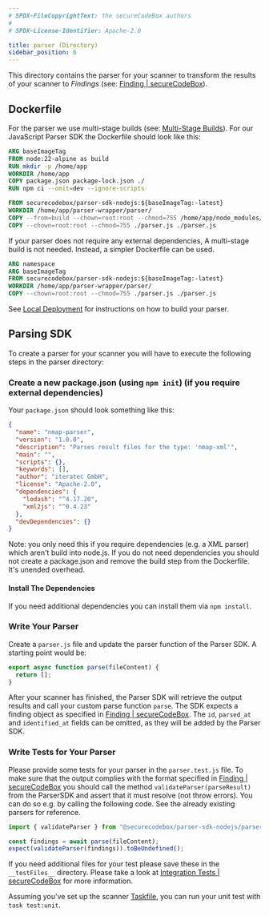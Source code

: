 ```yaml
---
# SPDX-FileCopyrightText: the secureCodeBox authors
#
# SPDX-License-Identifier: Apache-2.0

title: parser (Directory)
sidebar_position: 6
---
```


This directory contains the parser for your scanner to transform the results of your scanner to _Findings_ (see: [Finding | secureCodeBox](/docs/api/finding)).

## Dockerfile

For the parser we use multi-stage builds (see: [Multi-Stage Builds](https://www.docker.com/blog/multi-stage-builds/)).
For our JavaScript Parser SDK the Dockerfile should look like this:

```dockerfile
ARG baseImageTag
FROM node:22-alpine as build
RUN mkdir -p /home/app
WORKDIR /home/app
COPY package.json package-lock.json ./
RUN npm ci --omit=dev --ignore-scripts

FROM securecodebox/parser-sdk-nodejs:${baseImageTag:-latest}
WORKDIR /home/app/parser-wrapper/parser/
COPY --from=build --chown=root:root --chmod=755 /home/app/node_modules/ ./node_modules/
COPY --chown=root:root --chmod=755 ./parser.js ./parser.js
```

If your parser does not require any external dependencies, A multi-stage build is not needed.
Instead, a simpler Dockerfile can be used.

```dockerfile
ARG namespace
ARG baseImageTag
FROM securecodebox/parser-sdk-nodejs:${baseImageTag:-latest}
WORKDIR /home/app/parser-wrapper/parser/
COPY --chown=root:root --chmod=755 ./parser.js ./parser.js
```

See [Local Deployment](/docs/contributing/local-deployment) for instructions on how to build your parser.

## Parsing SDK

To create a parser for your scanner you will have to execute the following steps in the parser directory:

### Create a new package.json (using `npm init`) (if you require external dependencies)

Your `package.json` should look something like this:

```json
{
  "name": "nmap-parser",
  "version": "1.0.0",
  "description": "Parses result files for the type: 'nmap-xml'",
  "main": "",
  "scripts": {},
  "keywords": [],
  "author": "iteratec GmbH",
  "license": "Apache-2.0",
  "dependencies": {
    "lodash": "^4.17.20",
    "xml2js": "^0.4.23"
  },
  "devDependencies": {}
}
```

Note: you only need this if you require dependencies (e.g. a XML parser) which aren't build into node.js.
If you do not need dependencies you should not create a package.json and remove the build step from the Dockerfile. It's unended overhead.

#### Install The Dependencies

If you need additional dependencies you can install them via `npm install`.

### Write Your Parser

Create a `parser.js` file and update the parser function of the Parser SDK. A starting point would be:

```javascript
export async function parse(fileContent) {
  return [];
}
```

After your scanner has finished, the Parser SDK will retrieve the output results and call your custom parse function `parse`. The SDK expects a finding object as specified in [Finding | secureCodeBox](/docs/api/finding). The `id`, `parsed_at` and `identified_at` fields can be omitted, as they will be added by the Parser SDK.

### Write Tests for Your Parser

Please provide some tests for your parser in the `parser.test.js` file. To make sure that the output complies with the format specified in [Finding | secureCodeBox](/docs/api/finding) you should call the method `validateParser(parseResult)` from the ParserSDK and assert that it must resolve (not throw errors). You can do so e.g. by calling the following code. See the already existing parsers for reference.

```javascript
import { validateParser } from "@securecodebox/parser-sdk-nodejs/parser-utils";

const findings = await parse(fileContent);
expect(validateParser(findings)).toBeUndefined();
```

If you need additional files for your test please save these in the `__testFiles__` directory. Please take a look at [Integration Tests | secureCodeBox](/docs/contributing/integrating-a-scanner/integration-tests) for more information.

Assuming you've set up the scanner [Taskfile](/docs/contributing/integrating-a-scanner/taskfile), you can run your unit test with `task test:unit`.
